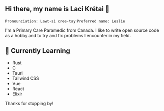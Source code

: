 ## Hi there, my name is Laci Krétai 👋
`Pronounciation: Lawt-si cree-tay`
`Preferred name: Leslie`

I'm a Primary Care Paramedic from Canada.
I like to write open source code as a hobby and to try and fix problems I encounter in my field.

<!--
## 🔭 Current Work

- [Briefly describe your current work and projects here]
-->
## 🌱 Currently Learning

- Rust
- C
- Tauri
- Tailwind CSS
- Vue
- React
- Elixir
<!--
## 💬 Ask me about

- [List topics you're knowledgeable about and would be happy to answer questions on]


## 📫 How to reach me

- [Provide contact information or links to social media profiles]

## ⚡ Fun fact

- [Share a fun fact about yourself]
-->

Thanks for stopping by!

